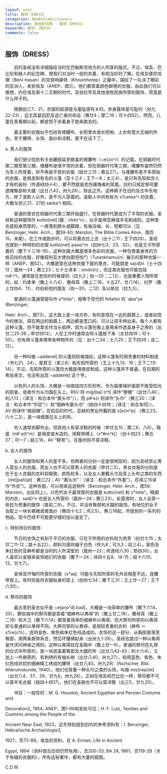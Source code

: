 ```yaml
---
layout: wiki
title: 服饰（DRESS）
categories: NewBibleDictionary
description: 圣经新词典 - 服饰（DRESS）
keywords: 服饰, DRESS
comments: false
---
```


## 服饰（DRESS）

　　旧约圣经没有详细描绘当时在巴勒斯坦地方的人所穿的服式。不过，埃及、巴比伦和赫人的纪念碑，使我们对当时一般的衣着，有相当好的了解。在埃及便尼哈珊（Beni-hasan）的克努呣豪特（Khnumhotep）之墓中，描绘了一队涂了眼彩的亚洲人，来到埃及（ANEP，图3）。他们都穿着颜色鲜艳的衣服，由此我们可以推想，约在埃及第十二王朝的时代，亚伯拉罕及其他游牧民族所穿的服饰，究竟是什么样子的。

　　根据创三7、21，衣服的起源是与羞耻感有关的。赤身露体是可耻的（创九22-23），这尤其是囚犯及逃亡者的命运（赛廿4；摩二16；可十四52）。然而，儿童在青春期以前，都是惯于赤着身子跑来跑去的。

　　最主要的衣服似乎包括有缠腰布、长短里衣或长短袍、上衣和宽大无袖的外衣。至于腰带、头饰、面纱和凉鞋，更不在话下了。

a. 男人的服饰

　　我们很少找到有关由腰部延至膝盖的缠腰布（~e{zo^r）的记载。在铜器时代第二期至第三期，缠腰布是很平常的衣着，但在铜器时代等三期，缠腰布虽然仍然为军人所穿着，却不再是平民的衣服（结廿三15；赛五27）。与缠腰布差不多原始的衣服，是兽皮和有毛的斗篷（亚十三4；王下一8；太三4），是只有先知和穷人才有的装扮（传道经四十4），要不然就是悲伤痛悔者的穿着。旧约只规定祭司要遮掩臀部和大腿（出廿八42，卅九28）。除此之外，这种裤子在旧约及古中东地方，除了波斯人以外，是不为人穿着的。波斯人中间有称为 s%alwa^r 的衣着，大概与但三21、27的 sarba^l 相同。

　　普通的里衣在铜器时代第三期开始盛行，在铁器时代更成为了平常的衣服。圣经称这种服饰作 kutto{net[（腊：chito^n），似乎是用亚麻或羊毛制成的。这种里衣是贴身而穿的，一直落到膝头或脚跟，有袖没袖、长、短都可以（见 Benzinger, Hebr. Arch.，图59-60; Marston, The Bible Comes Alive，图页15，末尾）。在工作或跑步时，可以将裹衣拉上去（出十二11；王下四29）。圣经也提到一种特别的衣服 kutto{net[ passi^m（创卅七3、23、32），也是王子所穿着的（撒下十三18-19）。这种衣服大概是很多色彩的衣服，一种包卷着身体的方格花纹的衣服，好像叙利亚大使向图坦哈门（Tutankhamu{n）展示的那种衣服一样（ANEP，图52）。大概是穿在这种衣服下面的里衣，可能就是 sa{d[in（士十四12；箴卅一24；赛三23；七十士译本：sindo{n），但这类衣服也可能包括 m#`i^l，通常是在悲伤的时候穿的（拉九3；伯一20；二12），也是重要人物所穿的，如：约拿单（撒上十八4）、撒母耳（撒上二19，十五27，廿八14）、扫罗（撒上廿四4、11）、约伯和他的朋友（伯一20，二12）及以斯拉（拉九3）。

　　普通的斗篷通常是叫作 s*imla^，相等于现代的 fellahin 的 `aba^ye (Benzinger,

Hebr. Arch.，图73）。这大致上是一块方布，有时是搭在一边的肩膀上，或者如现今的做法，搭在两边的肩膀上，两边都是宽口的，可以让双手伸出来。每个人都有这种斗篷，但不能拿去作当头抵押，因为斗篷在晚上是用来作遮盖身子之用的（出廿二25-26；申廿四13）。人在工作时通常会将斗篷脱下来（太廿四18；可十50）。也有用斗篷来携带各种物件的（见：出十二34；士八25；王下四39；该二12）。

　　另一种叫做 ~adderet[ 的斗篷则较难描绘。这种斗篷有时用贵重的材料制成（书七21、24），是君王（拿三6）和先知所穿的（王上十九13、19；王下二13-14）。不过，先知所穿的斗篷则大概是用兽皮制成。这种斗篷并不普遍，在后期的希伯来文，也没有出现 ~adderet[ 这个字。

　　以色列人的头饰，大概是一块摺成四方形的布，作为面罩保护面部不致受阳光的损害，或者作为头巾围在头上。RSV 将 mig{ba{`o^t[ 译作“便帽”（出廿八40；利八13；〔译注：和合本作“裹头巾”〕），而 p#'e{r 则译作“头巾”（赛三20；〔译注：和合本作“华冠”〕）和“细麻布裹头巾”（结四十四18；〔译注：和合本同〕）。AV 则译作“烟囱帽”。在较后的时代，显赫的男女所戴的是 s]a{ni^p{ （赛三23，六十二3），是一块缠裹在头上的布。

　　穷人通常赤脚外出，但其他人有穿凉鞋的时候（申廿五10；摩二6，八6）。鞋底（n#`a{li^m）是用皮或木造的，用鞋带缚上（s*#ro^k[）（创十四23；赛五27；可一7；路三16，AV “鞋带”）。在屋内则不穿凉鞋。

b. 女人的服饰

　　女人的服饰和男人的差不多。但两者的分别一定是很明显的，因为圣经禁止男人穿女人的衣服，而女人也不可以穿男人的衣服（申廿二5）。男女衣服的分别是在于女人衣服的衣料较精致，颜色较多，以及女人要戴头巾及穿上头布之类的东西（mit]pah]at[：赛三22；AV “裹头巾”：〔译注：和合本作“外套”〕，在得三15译作“外衣”）。这种衣服，可以用来运送物件（Benzinger, Hebr. Arch.，图59; Marston，出处同上）。以色列女子最常穿的衣服是 kutto{net[ 和 s*imla^。精细的内衣，sad[i^n 也是女人所穿的（箴卅一24；赛三23）。赴筵席时，女人会穿一些较为贵重的服饰（提前二9）。不过，并没有臀部和大腿的服饰。有地位的女子会配上一块长裙裾或者面纱（赛四十七2；鸿三5）。赛三18起，所提到的一系列的物品，现今巴经不可能更仔细的加以鉴定了。

c. 特别场合的服饰

　　节日的衣饰之有别于平日的衣服，只在于所用的衣料较为昂贵（创廿七15；太廿二11-12；路十五22）。颜料方面则偏于白色（传九8；可九3；启三4）。紫色及朱红色的亚麻布都是当时的人所深爱的（箴卅一22；传道经六30；耶四30）。女人喜欢以金银来装饰她们的衣服（撒下一24；诗四十五9、14-15；结十六10、13，廿七7）。

　　哀悼及忏悔时所穿的衣服（s*aq）可能与先知所穿的毛外衣相差不远，连腰带穿上。有时则是将衣服贴身的穿上（创卅七34；撒下三31；王上廿一27；王下六30）。

d. 祭司的服饰

　　最古老的圣衣似乎是 ~e{p{o^d[ bad[，大概是一块简单的腰布（撒下六14、20）。挪伯城中的祭司都是穿着“细麻布以弗得”的（撒上廿二18）。撒母耳（撒上二18）和大卫（撒下六14）都穿着简单的细麻布以弗得。但大祭司所穿的以弗得却与普通的以弗得不同。大祭司穿的以弗得，是用较贵重的衣料（麻布 ＝ s%e{s%），连同金色、紫色和朱红色线造成的。衣饰的这一部分，从胸部直落至臀部，用两条肩带系住，然后环腰缚起来（出卅九1-26）。圣经也提过一种以弗得是作求问神谕之用的。这种以弗得挂在圣殿中（撒上廿一9）。普通的祭司在礼拜的仪式中所穿的，是一块遮盖着臀部及大腿的布（出廿八42-43；利十六4），又加上一件麻质的、有刺绣的有袖长袍（出廿八40，卅九27），和用蓝色、紫色、朱红色线并捻的细麻精工绣成的腰带（出廿八40，卅九29）（No/tscher, Bibl. Alterumskunde, 1940）。他们也穿着一种头巾之类的头饰，叫做 mis]nep{et[ （出廿八4、37、39，廿九6，卅九28）。正如在埃及和巴比伦一样，祭司都不可以穿羊毛衣服（结四十四17）。他们在圣殿也不可以穿凉鞋（出三5，廿九20）。

　　书目：一般性的：M. G. Houston, Ancient Egyptian and Persian Costume and

Decoration2, 1954; ANEP，图1-66和到处可见；H. F. Lutz, Textiles and Customs among the People of the

Ancient Near East, 1923，近东特别提到旧约的参考资料有：I. Benzinger, Hebra/ische Archa/ologie3,

1927，页72-89。埃及的资料，在 A. Erman, Life in Ancient

Egypt, 1894（资料很古旧但仍然有用），页200-33; BA 24, 1961，页119-28（关于有繸的衣服的）。所有这些著作，都有大量的插图。

C.D.W.









